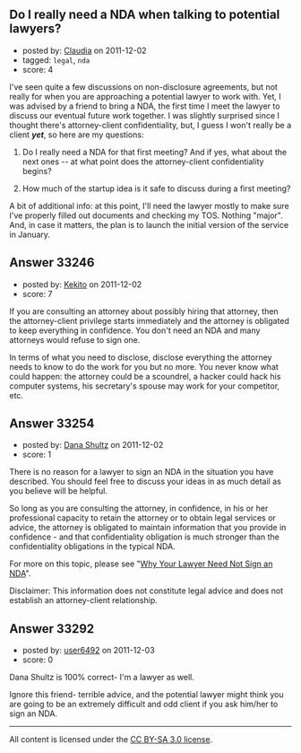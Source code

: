 ## Do I really need a NDA when talking to potential lawyers?

- posted by: [Claudia](https://stackexchange.com/users/-1/13271-claudia) on 2011-12-02
- tagged: `legal`, `nda`
- score: 4

I've seen quite a few discussions on non-disclosure agreements, but not really for when you are approaching a potential lawyer to work with. Yet, I was advised by a friend to bring a NDA, the first time I meet the lawyer to discuss our eventual future work together.
I was slightly surprised since I thought there's attorney-client confidentiality, but, I guess I won't really be a client ***yet***, so here are my questions:

1) Do I really need a NDA for that first meeting? And if yes, what about the next ones -- at what point does the attorney-client confidentiality begins?

2) How much of the startup idea is it safe to discuss during a first meeting? 

A bit of additional info: at this point, I'll need the lawyer mostly to make sure I've properly filled out documents and checking my TOS. Nothing "major". And, in case it matters, the plan is to launch the initial version of the service in January.


## Answer 33246

- posted by: [Kekito](https://stackexchange.com/users/-1/5898-kekito) on 2011-12-02
- score: 7

If you are consulting an attorney about possibly hiring that attorney, then the attorney-client privilege starts immediately and the attorney is obligated to keep everything in confidence.  You don't need an NDA and many attorneys would refuse to sign one.

In terms of what you need to disclose, disclose everything the attorney needs to know to do the work for you but no more.  You never know what could happen: the attorney could be a scoundrel, a hacker could hack his computer systems, his secretary's spouse may work for your competitor, etc.



## Answer 33254

- posted by: [Dana Shultz](https://stackexchange.com/users/-1/1841-dana-shultz) on 2011-12-02
- score: 1

<p>There is no reason for a lawyer to sign an NDA in the situation you have described. You should feel free to discuss your ideas in as much detail as you believe will be helpful.</p>

<p>So long as you are consulting the attorney, in confidence, in his or her professional capacity to retain the attorney or to obtain legal services or advice, the attorney is obligated to maintain information that you provide in confidence - and that confidentiality obligation is much stronger than the confidentiality obligations in the typical NDA.</p>

<p>For more on this topic, please see "<a href="http://danashultz.com/blog/2010/10/11/why-your-lawyer-need-not-sign-an-nda/" rel="nofollow">Why Your Lawyer Need Not Sign an NDA</a>".</p>

<p>Disclaimer: This information does not constitute legal advice and does not establish an attorney-client relationship.</p>



## Answer 33292

- posted by: [user6492](https://stackexchange.com/users/-1/6492-user6492) on 2011-12-03
- score: 0

Dana Shultz is 100% correct- I'm a lawyer as well.

Ignore this friend- terrible advice, and the potential lawyer might think you are going to be an extremely difficult and odd client if you ask him/her to sign an NDA.



---

All content is licensed under the [CC BY-SA 3.0 license](https://creativecommons.org/licenses/by-sa/3.0/).

